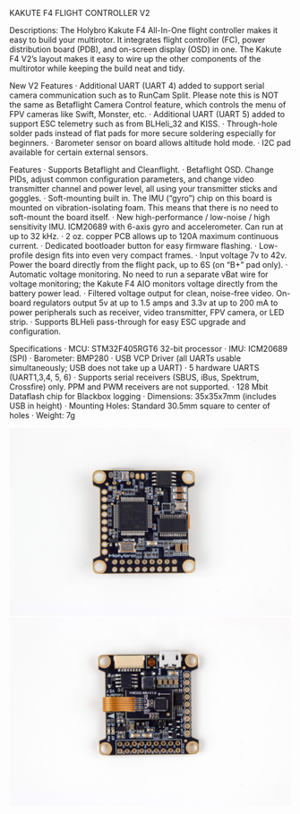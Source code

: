 KAKUTE F4 FLIGHT CONTROLLER V2

Descriptions:
The Holybro Kakute F4 All-In-One flight controller makes it easy to build your multirotor. It integrates flight controller (FC), power distribution board (PDB), and on-screen display (OSD) in one. The Kakute F4 V2’s layout makes it easy to wire up the other components of the multirotor while keeping the build neat and tidy.

New V2 Features
· Additional UART (UART 4) added to support serial camera communication such as to RunCam Split. Please note this is NOT the same as Betaflight Camera Control feature, which controls the menu of FPV cameras like Swift, Monster, etc.
· Additional UART (UART 5) added to support ESC telemetry such as from BLHeli_32 and KISS.
· Through-hole solder pads instead of flat pads for more secure soldering especially for beginners.
· Barometer sensor on board allows altitude hold mode.
· I2C pad available for certain external sensors.

Features
· Supports Betaflight and Cleanflight.
· Betaflight OSD. Change PIDs, adjust common configuration parameters, and change video transmitter channel and power level, all using your transmitter sticks and goggles.
· Soft-mounting built in. The IMU (“gyro”) chip on this board is mounted on vibration-isolating foam. This means that there is no need to soft-mount the board itself.
· New high-performance / low-noise / high sensitivity IMU. ICM20689 with 6-axis gyro and accelerometer. Can run at up to 32 kHz.
· 2 oz. copper PCB allows up to 120A maximum continuous current.
· Dedicated bootloader button for easy firmware flashing.
· Low-profile design fits into even very compact frames.
· Input voltage 7v to 42v. Power the board directly from the flight pack, up to 6S (on “B+” pad only).
· Automatic voltage monitoring. No need to run a separate vBat wire for voltage monitoring; the Kakute F4 AIO monitors voltage directly from the battery power lead.
· Filtered voltage output for clean, noise-free video. On-board regulators output 5v at up to 1.5 amps and 3.3v at up to 200 mA to power peripherals such as receiver, video transmitter, FPV camera, or LED strip.
· Supports BLHeli pass-through for easy ESC upgrade and configuration.

Specifications
· MCU: STM32F405RGT6 32-bit processor
· IMU: ICM20689 (SPI)
· Barometer: BMP280
· USB VCP Driver (all UARTs usable simultaneously; USB does not take up a UART)
· 5 hardware UARTS (UART1,3,4, 5, 6)
· Supports serial receivers (SBUS, iBus, Spektrum, Crossfire) only. PPM and PWM receivers are not supported.
· 128 Mbit Dataflash chip for Blackbox logging
· Dimensions: 35x35x7mm (includes USB in height)
· Mounting Holes: Standard 30.5mm square to center of holes
· Weight: 7g

![](https://github.com/jamming/image/blob/master/IMG_6808.JPG)
![](https://github.com/jamming/image/blob/master/IMG_6809.JPG)